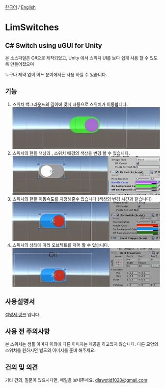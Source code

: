 [한국어](https://github.com/dlawotjd1020/LimSwitches/blob/master/README.md)  /  [English](https://github.com/dlawotjd1020/LimSwitches/blob/master/README.en.md)

LimSwitches
===========
C# Switch using uGUI for Unity
-----------------------------
본 소스파일은 C#으로 제작되었고, Unity 에서 스위치 UI를 보다 쉽게 사용 할 수 있도록 만들어졌으며

누구나 제약 없이 어느 분야에서든 사용 하실 수 있습니다.

## 기능
1. 스위치 백그라운드의 길이에 맞춰 자동으로 스위치가 이동합니다.
![Alt text](./photos/AC_[20191111-175839].gif)
2. 스위치의 핸들 색상과 , 스위치 배경의 색상을 변경 할 수 있습니다.
![Alt text](./photos/AC_[20191111-181149].gif)
3. 스위치의 핸들 이동속도를 지정해줄수 있습니다 (색상의 변경 시간과 같습니다)
![Alt text](./photos/AC_[20191111-181851].gif)
4. 스위치의 상태에 따라 오브젝트를 제어 할 수 있습니다.
![Alt text](./photos/AC_[20191111-181619].gif)

## 사용설명서
[설명서 링크](https://blog.naver.com/lonely_2/221674536233) 입니다.

## 사용 전 주의사항

본 스위치는 샘플 이미지 이외에 다른 이미지는 제공을 하고있지 않습니다. 
다른 모양의 스위치를 원하시면 별도의 이미지를 준비 해주세요.


## 건의 및 의견
기타 건의, 질문이 있으시다면, 메일을 보내주세요.
dlawotjd1020@gmail.com
